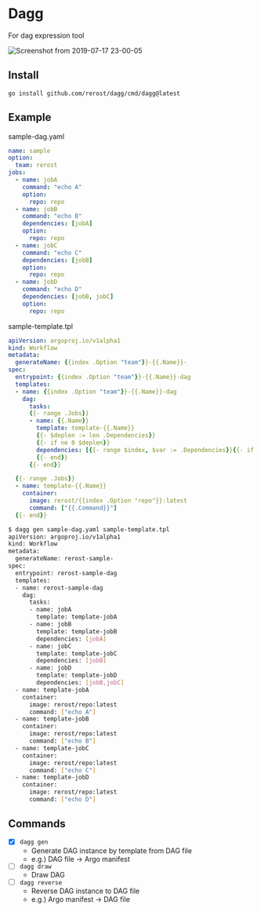 # Dagg 
For dag expression tool

![Screenshot from 2019-07-17 23-00-05](https://user-images.githubusercontent.com/5201588/61381933-c6a29900-a8e6-11e9-968f-105215d714e8.png)

## Install
```
go install github.com/rerost/dagg/cmd/dagg@latest
```

## Example
sample-dag.yaml
```yaml
name: sample
option:
  team: rerost
jobs:
  - name: jobA
    command: "echo A"
    option:
      repo: repo
  - name: jobB
    command: "echo B"
    dependencies: [jobA]
    option:
      repo: repo
  - name: jobC
    command: "echo C"
    dependencies: [jobB]
    option:
      repo: repo
  - name: jobD
    command: "echo D"
    dependencies: [jobB, jobC]
    option:
      repo: repo
```

sample-template.tpl
```yaml
apiVersion: argoproj.io/v1alpha1
kind: Workflow
metadata:
  generateName: {{index .Option "team"}}-{{.Name}}-
spec:
  entrypoint: {{index .Option "team"}}-{{.Name}}-dag
  templates:
  - name: {{index .Option "team"}}-{{.Name}}-dag
    dag:
      tasks:
      {{- range .Jobs}}
      - name: {{.Name}}
        template: template-{{.Name}}
        {{- $deplen := len .Dependencies}}
        {{- if ne 0 $deplen}}
        dependencies: [{{- range $index, $var := .Dependencies}}{{- if ne $index 0}}, {{- end}}{{$var}}{{- end}}]
        {{- end}}
      {{- end}}

  {{- range .Jobs}}
  - name: template-{{.Name}}
    container:
      image: rerost/{{index .Option "repo"}}:latest
      command: ["{{.Command}}"]
  {{- end}}
```

```bash
$ dagg gen sample-dag.yaml sample-template.tpl
apiVersion: argoproj.io/v1alpha1
kind: Workflow
metadata:
  generateName: rerost-sample-
spec:
  entrypoint: rerost-sample-dag
  templates:
  - name: rerost-sample-dag
    dag:
      tasks:
      - name: jobA
        template: template-jobA
      - name: jobB
        template: template-jobB
        dependencies: [jobA]
      - name: jobC
        template: template-jobC
        dependencies: [jobB]
      - name: jobD
        template: template-jobD
        dependencies: [jobB,jobC]
  - name: template-jobA
    container:
      image: rerost/repo:latest
      command: ["echo A"]
  - name: template-jobB
    container:
      image: rerost/repo:latest
      command: ["echo B"]
  - name: template-jobC
    container:
      image: rerost/repo:latest
      command: ["echo C"]
  - name: template-jobD
    container:
      image: rerost/repo:latest
      command: ["echo D"]
```

## Commands
- [x] `dagg gen`
  - Generate DAG instance by template from DAG file
  - e.g.) DAG file -> Argo manifest
- [ ] `dagg draw`
  - Draw DAG
- [ ] `dagg reverse`
  - Reverse DAG instance to DAG file
  - e.g.) Argo manifest -> DAG file

